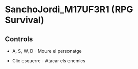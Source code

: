 # SanchoJordi_M17UF3R1 (RPG Survival)

## **Controls**

- A, S, W, D - Moure el personatge

- Clic esquerre - Atacar els enemics

